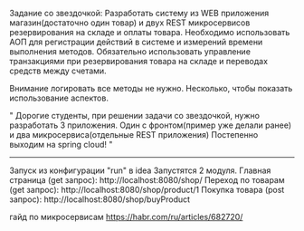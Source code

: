 Задание со звездочкой:
Разработать систему из WEB приложения магазин(достаточно один товар)
и двух REST микросервисов резервирования на складе и оплаты товара.
Необходимо использовать АОП для регистрации действий в системе и
измерений времени выполнения методов.
Обязательно использовать управление транзакциями при резервирования
товара на складе и переводах средств между счетами.

Внимание логировать все методы не нужно. Несколько, чтобы показать
использование аспектов.

"
Дорогие студенты, при решении задачи со звездочкой,
нужно разработать 3 приложения.
Один с фронтом(пример уже делали ранее)
и два микросервиса(отдельные REST приложения)
Постепенно выходим на spring cloud!
"
_______________________________________________

Запуск из конфигурации "run" в idea
Запустятся 2 модуля.
Главная страница (get запрос):  http://localhost:8080/shop/
Переход по товарам (get запрос): http://localhost:8080/shop/product/1
Покупка товара (post запрос): http://localhost:8080/shop/buyProduct


гайд по микросервисам
https://habr.com/ru/articles/682720/